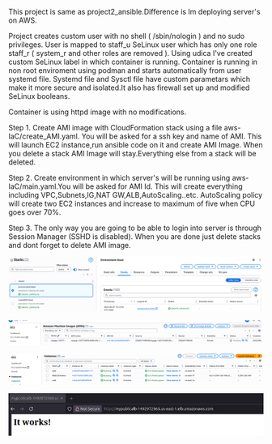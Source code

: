 This project is same as project2_ansible.Difference is Im deploying server's on AWS.

Project creates custom user with no shell ( /sbin/nologin ) and no sudo privileges. User is mapped to staff_u SeLinux user which has only one role staff_r ( system_r and other roles are removed ). Using udica I've created custom SeLinux label in which container is running. Container is running in non root enviroment using podman and starts automatically from user systemd file. Systemd file and Sysctl file have custom parametars which make it more secure and isolated.It also has firewall set up and modified SeLinux booleans.

Container is using httpd image with no modifications.

Step 1.
Create AMI image with CloudFormation stack using a file aws-IaC/create_AMI.yaml.
You will be asked for a ssh key and name of AMI.
This will launch EC2 instance,run ansible code on it and create AMI Image.
When you delete a stack AMI Image will stay.Everything else from a stack will be deleted.

Step 2.
Create environment in which server's will be running using aws-IaC/main.yaml.You will be asked for AMI Id.
This will create everything including VPC,Subnets,IG,NAT GW,ALB,AutoScaling..etc.
AutoScaling policy will create two EC2 instances and increase to maximum of five when CPU goes over 70%.

Step 3.
The only way you are going to be able to login into server is through Session Manager (SSHD is disabled).
When you are done just delete stacks and dont forget to delete AMI image.



![Alt text](images/stacks.png)

![Alt text](images/ami-image.png)

![Alt text](images/instances.png)

![Alt text](images/test.png)
